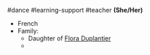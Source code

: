 #dance #learning-support #teacher 
**(She/Her)**
- French
- Family:
	- Daughter of [Flora Duplantier](Flora%20Duplantier.md)
	- 